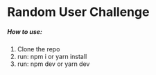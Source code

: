 # Random User Challenge
<h5>How to use:</h5>
<ol>
<li>Clone the repo </li>
<li>run: npm i or yarn install</li>
<li>run: npm dev or yarn dev</li>
</ol>
